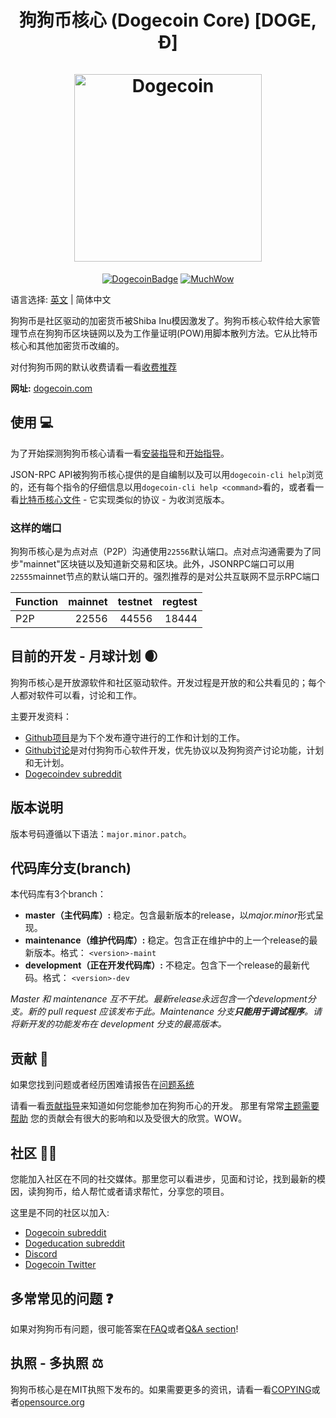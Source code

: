 <h1 align="center">
狗狗币核心 (Dogecoin Core) [DOGE, Ð]  
<br/><br/>
<img src="https://static.tumblr.com/ppdj5y9/Ae9mxmxtp/300coin.png" alt="Dogecoin" width="300"/>
</h1>

<div align="center">

[![DogecoinBadge](https://img.shields.io/badge/Doge-Coin-yellow.svg)](https://dogecoin.com)
[![MuchWow](https://img.shields.io/badge/Much-Wow-yellow.svg)](https://dogecoin.com)

</div>

语言选择: [英文](./README.md) | 简体中文

狗狗币是社区驱动的加密货币被Shiba Inu模因激发了。狗狗币核心软件给大家管理节点在狗狗币区块链网以及为工作量证明(POW)用脚本散列方法。它从比特币核心和其他加密货币改编的。

对付狗狗币网的默认收费请看一看[收费推荐](doc/fee-recommendation.md)

**网址:** [dogecoin.com](https://dogecoin.com)

## 使用 💻

为了开始探测狗狗币核心请看一看[安装指导](INSTALL.md)和[开始指导](doc/getting-started.md)。

JSON-RPC API被狗狗币核心提供的是自编制以及可以用`dogecoin-cli help`浏览的，还有每个指令的仔细信息以用`dogecoin-cli help <command>`看的，或者看一看[比特币核心文件](https://developer.bitcoin.org/reference/rpc/) - 它实现类似的协议 - 为收浏览版本。

### 这样的端口

狗狗币核心是为点对点（P2P）沟通使用`22556`默认端口。点对点沟通需要为了同步"mainnet"区块链以及知道新交易和区块。此外，JSONRPC端口可以用`22555`mainnet节点的默认端口开的。强烈推荐的是对公共互联网不显示RPC端口 

| Function | mainnet | testnet | regtest |
| :------- | ------: | ------: | ------: |
| P2P      |   22556 |   44556 |   18444 |

## 目前的开发 - 月球计划 🌒

狗狗币核心是开放源软件和社区驱动软件。开发过程是开放的和公共看见的；每个人都对软件可以看，讨论和工作。

主要开发资料：
* [Github项目](https://github.com/dogecoin/dogecoin/projects)是为下个发布遵守进行的工作和计划的工作。
* [Github讨论](https://github.com/dogecoin/dogecoin/discussions)是对付狗狗币心软件开发，优先协议以及狗狗资产讨论功能，计划和无计划。  
* [Dogecoindev subreddit](https://www.reddit.com/r/dogecoindev/)

## 版本说明
版本号码遵循以下语法：```major.minor.patch```。

## 代码库分支(branch)
本代码库有3个branch：

- **master（主代码库）:** 稳定。包含最新版本的release，以*major.minor*形式呈现。
- **maintenance（维护代码库）:** 稳定。包含正在维护中的上一个release的最新版本。格式： ```<version>-maint```
- **development（正在开发代码库）:** 不稳定。包含下一个release的最新代码。格式： ```<version>-dev```

*Master 和 maintenance 互不干扰。最新release永远包含一个development分支。新的 pull request 应该发布于此。Maintenance 分支**只能用于调试程序**。请将新开发的功能发布在 development 分支的最高版本。*

## 贡献 🤝

如果您找到问题或者经历困难请报告在[问题系统](https://github.com/dogecoin/dogecoin/issues/new?assignees=&labels=bug&template=bug_report.md&title=%5Bbug%5D+)

请看一看[贡献指导](CONTRIBUTING.md)来知道如何您能参加在狗狗币心的开发。 
那里有常常[主题需要帮助](https://github.com/dogecoin/dogecoin/labels/help%20wanted)
您的贡献会有很大的影响和以及受很大的欣赏。WOW。

## 社区 🚀🍾

您能加入社区在不同的社交媒体。那里您可以看进步，见面和讨论，找到最新的模因，读狗狗币，给人帮忙或者请求帮忙，分享您的项目。

这里是不同的社区以加入:

* [Dogecoin subreddit](https://www.reddit.com/r/dogecoin/)
* [Dogeducation subreddit](https://www.reddit.com/r/dogeducation/)
* [Discord](https://discord.gg/dogecoin)
* [Dogecoin Twitter](https://twitter.com/dogecoin)

## 多常常见的问题 ❓

如果对狗狗币有问题，很可能答案在[FAQ](doc/FAQ.md)或者[Q&A section](https://github.com/dogecoin/dogecoin/discussions/categories/q-a)!

## 执照 - 多执照 ⚖️
狗狗币核心是在MIT执照下发布的。如果需要更多的资讯，请看一看[COPYING](COPYING)或者[opensource.org](https://opensource.org/licenses/MIT)

